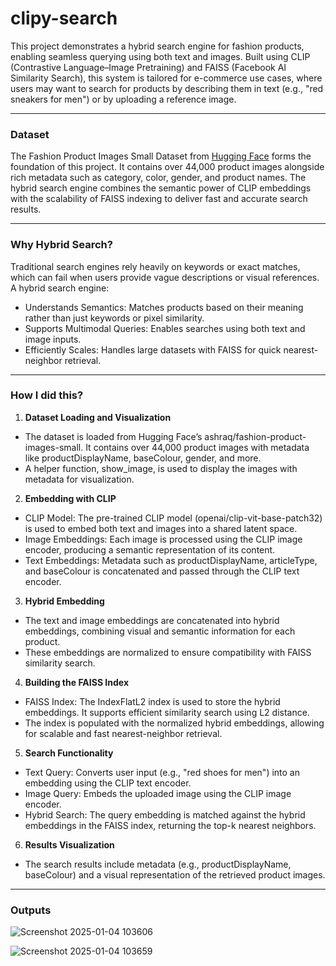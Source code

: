 # clipy-search

This project demonstrates a hybrid search engine for fashion products, enabling seamless querying using both text and images. Built using CLIP (Contrastive Language–Image Pretraining) and FAISS (Facebook AI Similarity Search), this system is tailored for e-commerce use cases, where users may want to search for products by describing them in text (e.g., "red sneakers for men") or by uploading a reference image.

---

### Dataset
The Fashion Product Images Small Dataset from [Hugging Face](https://huggingface.co/datasets/ashraq/fashion-product-images-small) forms the foundation of this project. It contains over 44,000 product images alongside rich metadata such as category, color, gender, and product names. The hybrid search engine combines the semantic power of CLIP embeddings with the scalability of FAISS indexing to deliver fast and accurate search results.

---

### Why Hybrid Search?
Traditional search engines rely heavily on keywords or exact matches, which can fail when users provide vague descriptions or visual references. A hybrid search engine:

* Understands Semantics: Matches products based on their meaning rather than just keywords or 
  pixel similarity.
* Supports Multimodal Queries: Enables searches using both text and image inputs.
* Efficiently Scales: Handles large datasets with FAISS for quick nearest-neighbor retrieval.

---

### How I did this?

1. **Dataset Loading and Visualization**

* The dataset is loaded from Hugging Face’s ashraq/fashion-product-images-small. It contains over 44,000 product images with metadata like productDisplayName, baseColour, gender, and more.
* A helper function, show_image, is used to display the images with metadata for visualization.

2. **Embedding with CLIP**

* CLIP Model: The pre-trained CLIP model (openai/clip-vit-base-patch32) is used to embed both text and images into a shared latent space.
* Image Embeddings: Each image is processed using the CLIP image encoder, producing a semantic representation of its content.
* Text Embeddings: Metadata such as productDisplayName, articleType, and baseColour is concatenated and passed through the CLIP text encoder.

3. **Hybrid Embedding**

* The text and image embeddings are concatenated into hybrid embeddings, combining visual and semantic information for each product.
* These embeddings are normalized to ensure compatibility with FAISS similarity search.

4. **Building the FAISS Index**

* FAISS Index: The IndexFlatL2 index is used to store the hybrid embeddings. It supports efficient similarity search using L2 distance.
* The index is populated with the normalized hybrid embeddings, allowing for scalable and fast nearest-neighbor retrieval.
5. **Search Functionality**

* Text Query: Converts user input (e.g., "red shoes for men") into an embedding using the CLIP text encoder.
* Image Query: Embeds the uploaded image using the CLIP image encoder.
* Hybrid Search: The query embedding is matched against the hybrid embeddings in the FAISS index, returning the top-k nearest neighbors.

6. **Results Visualization**

* The search results include metadata (e.g., productDisplayName, baseColour) and a visual representation of the retrieved product images.

---

### Outputs

![Screenshot 2025-01-04 103606](https://github.com/user-attachments/assets/597d79b8-1c7c-4ebb-9757-cf29bfdb705b)

![Screenshot 2025-01-04 103659](https://github.com/user-attachments/assets/90c6b4eb-ebb8-47b3-b56f-083a4e206154)
